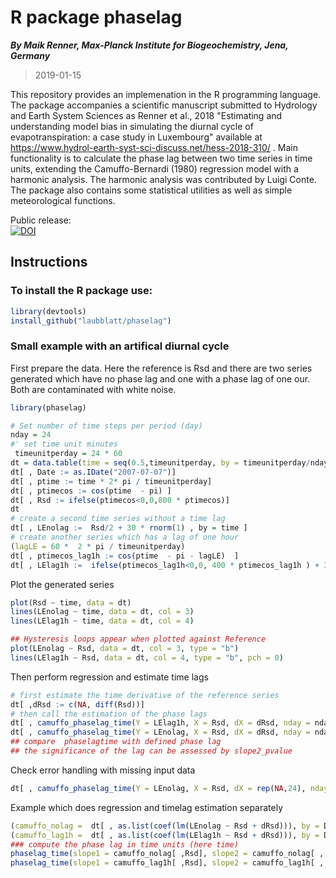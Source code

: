 # R package phaselag

**_By Maik Renner, Max-Planck Institute for Biogeochemistry, Jena, Germany_**
> 2019-01-15
    
This repository provides an implemenation in the R programming language.  
    The package accompanies a scientific manuscript
    submitted to Hydrology and Earth System Sciences
    as Renner et al., 2018 "Estimating and understanding model bias
    in simulating the diurnal cycle of evapotranspiration:
    a case study in Luxembourg" available at https://www.hydrol-earth-syst-sci-discuss.net/hess-2018-310/ .
    Main functionality is to calculate the phase lag between two time series in time units, 
    extending the Camuffo-Bernardi (1980) regression model with a harmonic
    analysis. The harmonic analysis was contributed by Luigi Conte.
    The package also contains some statistical utilities 
    as well as simple meteorological functions.
    
Public release:    
[![DOI](https://zenodo.org/badge/157406288.svg)](https://zenodo.org/badge/latestdoi/157406288)    

## Instructions    
### To install the R package use:
```R
library(devtools)
install_github("laubblatt/phaselag")
 ```

### Small example with an artifical diurnal cycle 
First prepare the data. Here the reference is Rsd and there are two series 
generated which have no phase lag and one with a phase lag of one our. 
Both are contaminated with white noise. 
```R
library(phaselag)

# Set number of time steps per period (day)
nday = 24
#' set time unit minutes
 timeunitperday = 24 * 60
dt = data.table(time = seq(0.5,timeunitperday, by = timeunitperday/nday))
dt[ , Date := as.IDate("2007-07-07")]
dt[ , ptime := time * 2* pi / timeunitperday]
dt[ , ptimecos := cos(ptime  - pi) ]
dt[ , Rsd := ifelse(ptimecos<0,0,800 * ptimecos)]
dt
# create a second time series without a time lag
dt[ , LEnolag :=  Rsd/2 + 30 * rnorm(1) , by = time ]
# create another series which has a lag of one hour
(lagLE = 60 *  2 * pi / timeunitperday)
dt[ , ptimecos_lag1h := cos(ptime  - pi - lagLE)  ]
dt[ , LElag1h :=  ifelse(ptimecos_lag1h<0,0, 400 * ptimecos_lag1h ) + 30 * rnorm(1)  , by = time ]
 ```
Plot the generated series 
```R
plot(Rsd ~ time, data = dt)
lines(LEnolag ~ time, data = dt, col = 3)
lines(LElag1h ~ time, data = dt, col = 4)

## Hysteresis loops appear when plotted against Reference
plot(LEnolag ~ Rsd, data = dt, col = 3, type = "b")
lines(LElag1h ~ Rsd, data = dt, col = 4, type = "b", pch = 0)
 ```
Then perform regression and estimate time lags
```R
# first estimate the time derivative of the reference series
dt[ ,dRsd := c(NA, diff(Rsd))]
# then call the estimation of the phase lags
dt[ , camuffo_phaselag_time(Y = LElag1h, X = Rsd, dX = dRsd, nday = nday, timeunitperday = timeunitperday)]
dt[ , camuffo_phaselag_time(Y = LEnolag, X = Rsd, dX = dRsd, nday = nday, timeunitperday = timeunitperday)]
## compare  phaselagtime with defined phase lag
## the significance of the lag can be assessed by slope2_pvalue
 ```

Check error handling with missing input data 
```R
dt[ , camuffo_phaselag_time(Y = LEnolag, X = Rsd, dX = rep(NA,24), nday = nday, timeunitperday = timeunitperday)]
 ```

Example which does regression and timelag estimation separately 
```R
(camuffo_nolag =  dt[ , as.list(coef(lm(LEnolag ~ Rsd + dRsd))), by = Date])
(camuffo_lag1h =  dt[ , as.list(coef(lm(LElag1h ~ Rsd + dRsd))), by = Date])
### compute the phase lag in time units (here time)
phaselag_time(slope1 = camuffo_nolag[ ,Rsd], slope2 = camuffo_nolag[ , dRsd], nday = nday, timeunitperday = timeunitperday)
phaselag_time(slope1 = camuffo_lag1h[ ,Rsd], slope2 = camuffo_lag1h[ , dRsd], nday = nday, timeunitperday = timeunitperday)
 ```

